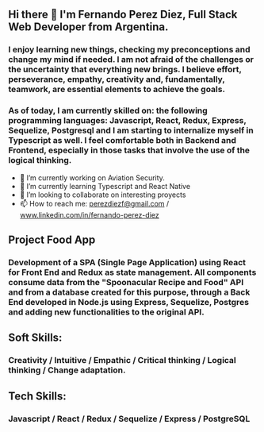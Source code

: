 ## Hi there 👋 I'm Fernando Perez Diez, Full Stack Web Developer from Argentina. 

### I enjoy learning new things, checking my preconceptions and change my mind if needed. I am not afraid of the challenges or the uncertainty that everything new brings. I believe effort, perseverance, empathy, creativity and, fundamentally, teamwork, are essential elements to achieve the goals.
### As of today, I am currently skilled on: the following programming languages: Javascript, React, Redux, Express, Sequelize, Postgresql and I am starting to internalize myself in Typescript as well. I feel comfortable both in Backend and Frontend, especially in those tasks that involve the use of the logical thinking.


- 🔭 I’m currently working on Aviation Security.
- 🌱 I’m currently learning Typescript and React Native
- 👯 I’m looking to collaborate on interesting proyects
- 📫 How to reach me: perezdiezf@gmail.com / www.linkedin.com/in/fernando-perez-diez

## Project Food App

### Development of a SPA (Single Page Application) using React for Front End and Redux as state management. All components consume data from the "Spoonacular Recipe and Food" API and from a database created for this purpose, through a Back End developed in Node.js using Express, Sequelize, Postgres and adding new functionalities to the original API.

## Soft Skills:

### Creativity / Intuitive / Empathic / Critical thinking / Logical thinking / Change adaptation.

## Tech Skills:

### Javascript / React / Redux / Sequelize / Express / PostgreSQL





